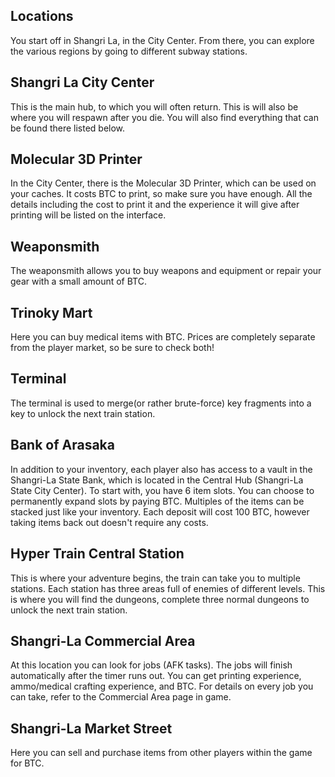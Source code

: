 ## Locations
You start off in Shangri La, in the City Center. From there, you can explore the various regions by going to different subway stations. 

## Shangri La City Center  
This is the main hub, to which you will often return. This is will also be where you will respawn after you die. You will also find everything that can be found there listed below.  

## Molecular 3D Printer  
In the City Center, there is the Molecular 3D Printer, which can be used on your caches. It costs BTC to print, so make sure you have enough. All the details including the cost to print it and the experience it will give after printing will be listed on the interface.  

## Weaponsmith  
The weaponsmith allows you to buy weapons and equipment or repair your gear with a small amount of BTC.  

## Trinoky Mart  
Here you can buy medical items with BTC. Prices are completely separate from the player market, so be sure to check both!  

## Terminal  
The terminal is used to merge(or rather brute-force) key fragments into a key to unlock the next train station.  

## Bank of Arasaka
In addition to your inventory, each player also has access to a vault in the Shangri-La State Bank, which is located in the Central Hub (Shangri-La State City Center). To start with, you have 6 item slots. You can choose to permanently expand slots by paying BTC. Multiples of the items can be stacked just like your inventory. Each deposit will cost 100 BTC, however taking items back out doesn't require any costs.  

## Hyper Train Central Station  
This is where your adventure begins, the train can take you to multiple stations. Each station has three areas full of enemies of different levels. This is where you will find the dungeons, complete three normal dungeons to unlock the next train station.

## Shangri-La Commercial Area  
At this location you can look for jobs (AFK tasks). The jobs will finish automatically after the timer runs out. You can get printing experience, ammo/medical crafting experience, and BTC. For details on every job you can take, refer to the Commercial Area page in game.

## Shangri-La Market Street  
Here you can sell and purchase items from other players within the game for BTC.
